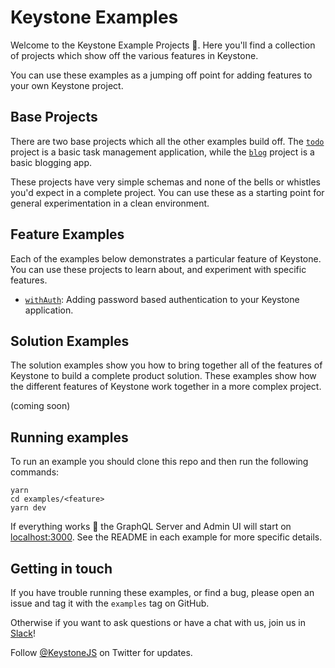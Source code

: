 # Keystone Examples

Welcome to the Keystone Example Projects 👋.
Here you'll find a collection of projects which show off the various features in Keystone.

You can use these examples as a jumping off point for adding features to your own Keystone project.

## Base Projects

There are two base projects which all the other examples build off.
The [`todo`](./todo) project is a basic task management application, while the [`blog`](./blog) project is a basic blogging app.

These projects have very simple schemas and none of the bells or whistles you'd expect in a complete project.
You can use these as a starting point for general experimentation in a clean environment.

## Feature Examples

Each of the examples below demonstrates a particular feature of Keystone.
You can use these projects to learn about, and experiment with specific features.

 * [`withAuth`](./with-auth): Adding password based authentication to your Keystone application.

## Solution Examples

The solution examples show you how to bring together all of the features of Keystone to build a complete product solution.
These examples show how the different features of Keystone work together in a more complex project.

(coming soon)

## Running examples

To run an example you should clone this repo and then run the following commands:

```shell
yarn
cd examples/<feature>
yarn dev
```

If everything works 🤞 the GraphQL Server and Admin UI will start on [localhost:3000](http://localhost:3000).
See the README in each example for more specific details.

## Getting in touch

If you have trouble running these examples, or find a bug, please open an issue and tag it with the `examples` tag on GitHub.

Otherwise if you want to ask questions or have a chat with us, join us in [Slack](http://slack.keystonejs.com/)!

Follow [@KeystoneJS](https://twitter.com/keystonejs) on Twitter for updates.
